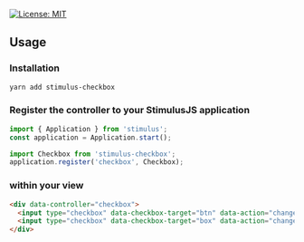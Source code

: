  [![License: MIT](https://img.shields.io/badge/License-MIT-blue.svg)](https://opensource.org/licenses/MIT)

## Usage
### Installation
```bash
yarn add stimulus-checkbox
```
### Register the controller to your StimulusJS application
```js
import { Application } from 'stimulus';
const application = Application.start();

import Checkbox from 'stimulus-checkbox';
application.register('checkbox', Checkbox);
```
### within your view
```html
<div data-controller="checkbox">
  <input type="checkbox" data-checkbox-target="btn" data-action="change->checkbox#toggle">
  <input type="checkbox" data-checkbox-target="box" data-action="change->checkbox#toggleOne">
</div>
```
